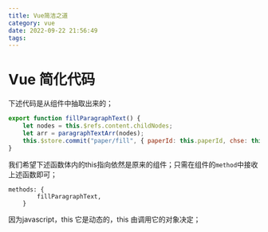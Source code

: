 ```yaml
---
title: Vue简洁之道
category: vue
date: 2022-09-22 21:56:49
tags:
---
```




# Vue 简化代码

下述代码是从组件中抽取出来的；

```js
export function fillParagraphText() {
    let nodes = this.$refs.content.childNodes;
    let arr = paragraphTextArr(nodes);
    this.$store.commit("paper/fill", { paperId: this.paperId, chse: this.chse, arr });
}
```



我们希望下述函数体内的this指向依然是原来的组件；只需在组件的`method`中接收上述函数即可；

```vue
methods: {
        fillParagraphText,
	}
```

因为javascript，this 它是动态的，this 由调用它的对象决定；
